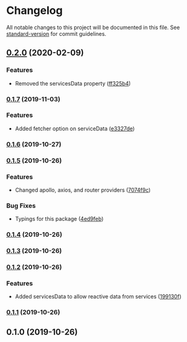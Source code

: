 # Changelog

All notable changes to this project will be documented in this file. See [standard-version](https://github.com/conventional-changelog/standard-version) for commit guidelines.

## [0.2.0](https://gitlab.com/renanhangai_/vue/vue-di/compare/v0.1.7...v0.2.0) (2020-02-09)


### Features

* Removed the servicesData property ([ff325b4](https://gitlab.com/renanhangai_/vue/vue-di/commit/ff325b4bf73eea50509c4396893a755b12366177))

### [0.1.7](https://gitlab.com/renanhangai_/vue/vue-di/compare/v0.1.6...v0.1.7) (2019-11-03)


### Features

* Added fetcher option on serviceData ([e3327de](https://gitlab.com/renanhangai_/vue/vue-di/commit/e3327de2b283c771be405cb678ab308d681e31f8))

### [0.1.6](https://gitlab.com/renanhangai_/vue/vue-di/compare/v0.1.5...v0.1.6) (2019-10-27)

### [0.1.5](https://gitlab.com/renanhangai_/vue/vue-di/compare/v0.1.4...v0.1.5) (2019-10-26)


### Features

* Changed apollo, axios, and router providers ([7074f9c](https://gitlab.com/renanhangai_/vue/vue-di/commit/7074f9c6626af6ce23825b0c89a2c92265a7993c))


### Bug Fixes

* Typings for this package ([4ed9feb](https://gitlab.com/renanhangai_/vue/vue-di/commit/4ed9febfda5f5b51a00681adef5bc0afd6732763))

### [0.1.4](https://gitlab.com/renanhangai_/vue/vue-di/compare/v0.1.3...v0.1.4) (2019-10-26)

### [0.1.3](https://gitlab.com/renanhangai_/vue/vue-di/compare/v0.1.2...v0.1.3) (2019-10-26)

### [0.1.2](https://gitlab.com/renanhangai_/vue/vue-di/compare/v0.1.1...v0.1.2) (2019-10-26)


### Features

* Added servicesData to allow reactive data from services ([199130f](https://gitlab.com/renanhangai_/vue/vue-di/commit/199130f3a3d052a22297f74a8bfef0ff806f9e55))

### [0.1.1](https://gitlab.com/renanhangai_/vue/vue-di/compare/v0.1.0...v0.1.1) (2019-10-26)

## 0.1.0 (2019-10-26)
